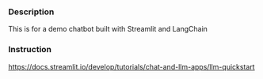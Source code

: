 ### Description
This is for a demo chatbot built with Streamlit and LangChain

### Instruction 
https://docs.streamlit.io/develop/tutorials/chat-and-llm-apps/llm-quickstart
